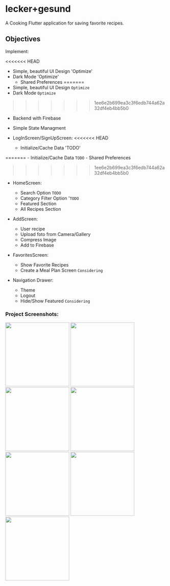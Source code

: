 # lecker+gesund

A Cooking Flutter application for saving favorite recipes.

## Objectives
Implement:

<<<<<<< HEAD
- Simple, beautiful UI Design 'Optimize'
- Dark Mode 'Optimize'
    - Shared Preferences
=======
- Simple, beautiful UI Design `Optimize`
- Dark Mode `Optimize`
>>>>>>> 1ee6e2b699ea3c3f6edb744a62a32df4eb4bb5b0
- Backend with Firebase
- Simple State Managment

- LogInScreen/SignUpScreen:
<<<<<<< HEAD
    - Initialize/Cache Data 'TODO'
        
=======
    - Initialize/Cache Data `TODO`
        - Shared Preferences
>>>>>>> 1ee6e2b699ea3c3f6edb744a62a32df4eb4bb5b0
    

- HomeScreen: 
    - Search Option `TODO`
    - Category Filter Option '`TODO`
    - Featured Section
    - All Recipes Section

- AddScreen:
    - User recipe
    - Upload foto from Camera/Gallery
    - Compress Image 
    - Add to Firebase

- FavoritesScreen:
    - Show Favorite Recipes
    - Create a Meal Plan Screen `Considering`

- Navigation Drawer:
    - Theme
    - Logout
    - Hide/Show Featured `Considering`
    
### Project Screenshots:

<img src="https://user-images.githubusercontent.com/45144280/105753466-066d2680-5f49-11eb-8d54-d195e992154c.png" width="200" />
<img src="https://user-images.githubusercontent.com/45144280/105753470-0a00ad80-5f49-11eb-9e55-df839be7276d.png" width="200" />
<img src="https://user-images.githubusercontent.com/45144280/105729537-a1580780-5f2d-11eb-81a1-3bcd58bbd4f3.png" width="200" /> <img src="https://user-images.githubusercontent.com/45144280/105731428-b0d85000-5f2f-11eb-9d29-95fa9d29f983.png" width="200" />
<img src="https://user-images.githubusercontent.com/45144280/105731436-b3d34080-5f2f-11eb-8d56-5efd7cb4f3ca.png" width="200" />
<img src="https://user-images.githubusercontent.com/45144280/105731457-b7ff5e00-5f2f-11eb-91fd-18b281186b16.png" width="200" /> <img src="https://user-images.githubusercontent.com/45144280/105731464-ba61b800-5f2f-11eb-9d18-9a931accf7a2.png" width="200" />



